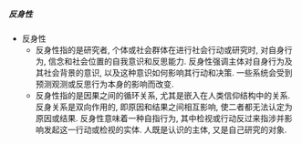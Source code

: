 ##### 反身性
- 反身性
	- 反身性指的是研究者, 个体或社会群体在进行社会行动或研究时, 对自身行为, 信念和社会位置的自我意识和反思能力. 反身性强调主体对自身行为及其社会背景的意识, 以及这种意识如何影响其行动和决策. 一些系统会受到预测观测或反思行为本身的影响而改变.
	- 反身性指的是因果之间的循环关系, 尤其是嵌入在人类信仰结构中的关系. 反身关系是双向作用的, 即原因和结果之间相互影响, 使二者都无法认定为原因或结果. 反身性意味着一种自指行为, 其中检视或行动反过来指涉并影响发起这一行动或检视的实体. 人既是认识的主体, 又是自己研究的对象.

